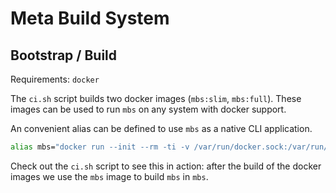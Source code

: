 # Meta Build System

## Bootstrap / Build

Requirements: `docker`

The `ci.sh` script builds two docker images (`mbs:slim`, `mbs:full`).
These images can be used to run `mbs` on any system with docker support.

An convenient alias can be defined to use `mbs` as a native CLI application.

```bash
alias mbs="docker run --init --rm -ti -v /var/run/docker.sock:/var/run/docker.sock -v $PWD:$PWD -w $PWD -e MBS_ROOT=$PWD mbs:slim"
```

Check out the `ci.sh` script to see this in action: after the build of the docker images we use the `mbs` image to build `mbs` in `mbs`.
